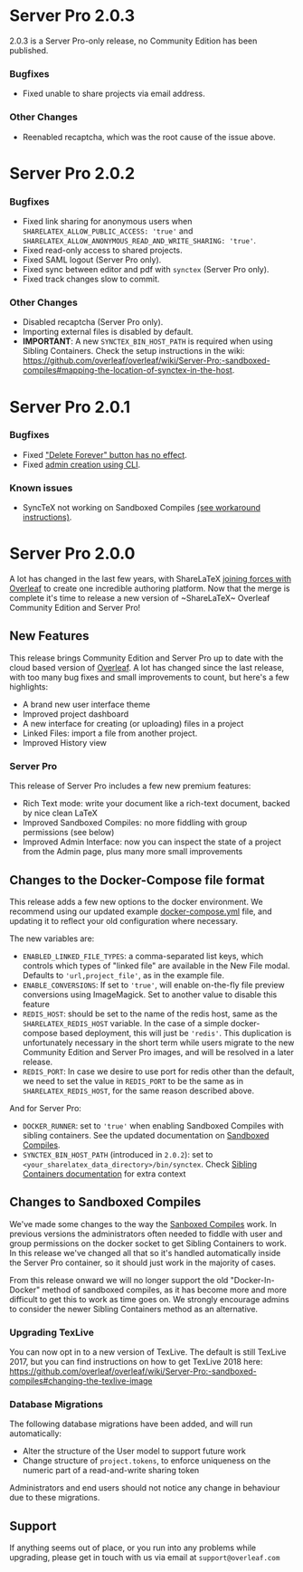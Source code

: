 # Server Pro 2.0.3

2.0.3 is a Server Pro-only release, no Community Edition has been published.

### Bugfixes
- Fixed unable to share projects via email address.

### Other Changes
- Reenabled recaptcha, which was the root cause of the issue above.

# Server Pro 2.0.2

### Bugfixes
- Fixed link sharing for anonymous users when `SHARELATEX_ALLOW_PUBLIC_ACCESS: 'true'` and `SHARELATEX_ALLOW_ANONYMOUS_READ_AND_WRITE_SHARING: 'true'`.
- Fixed read-only access to shared projects.
- Fixed SAML logout (Server Pro only).
- Fixed sync between editor and pdf with `synctex` (Server Pro only).
- Fixed track changes slow to commit.

### Other Changes
- Disabled recaptcha (Server Pro only).
- Importing external files is disabled by default.
- **IMPORTANT**: A new `SYNCTEX_BIN_HOST_PATH` is required when using Sibling Containers. Check the setup instructions in the wiki: https://github.com/overleaf/overleaf/wiki/Server-Pro:-sandboxed-compiles#mapping-the-location-of-synctex-in-the-host.

# Server Pro 2.0.1

### Bugfixes
- Fixed ["Delete Forever" button has no effect](https://github.com/overleaf/overleaf/issues/644).
- Fixed [admin creation using CLI](https://github.com/overleaf/overleaf/issues/647).

### Known issues
 - SyncTeX not working on Sandboxed Compiles [(see workaround instructions)](https://github.com/overleaf/overleaf/wiki/Fixing-SyncTeX-errors-in-Server-Pro-2.0.0-and-2.0.1).

# Server Pro 2.0.0

A lot has changed in the last few years, with ShareLaTeX [joining forces with Overleaf](https://www.overleaf.com/blog/518-exciting-news-sharelatex-is-joining-overleaf) to create one incredible authoring platform. Now that the merge is complete it's time to release a new version of ~ShareLaTeX~ Overleaf Community Edition and Server Pro!


## New Features

This release brings Community Edition and Server Pro up to date with the cloud based version of [Overleaf](https://overleaf.com). A lot has changed since the last release, with too many bug fixes and small improvements to count, but here's a few highlights:

- A brand new user interface theme
- Improved project dashboard
- A new interface for creating (or uploading) files in a project
- Linked Files: import a file from another project.
- Improved History view


### Server Pro

This release of Server Pro includes a few new premium features:

- Rich Text mode: write your document like a rich-text document, backed by nice clean LaTeX
- Improved Sandboxed Compiles: no more fiddling with group permissions (see below)
- Improved Admin Interface: now you can inspect the state of a project from the Admin page, plus many more small improvements


## Changes to the Docker-Compose file format

This release adds a few new options to the docker environment. We recommend using our updated example [docker-compose.yml](https://github.com/overleaf/overleaf/blob/master/docker-compose.yml) file, and updating it to reflect your old configuration where necessary. 

The new variables are:

- `ENABLED_LINKED_FILE_TYPES`: a comma-separated list keys, which controls which types of "linked file" are available in the New File modal. Defaults to `'url,project_file'`, as in the example file.
- `ENABLE_CONVERSIONS`: If set to `'true'`, will enable on-the-fly file preview conversions using ImageMagick. Set to another value to disable this feature
- `REDIS_HOST`: should be set to the name of the redis host, same as the `SHARELATEX_REDIS_HOST` variable. In the case of a simple docker-compose based deployment, this will just be `'redis'`. This duplication is unfortunately necessary in the short term while users migrate to the new Community Edition and Server Pro images, and will be resolved in a later release.
- `REDIS_PORT`: In case we desire to use port for redis other than the default, we need to set the value in `REDIS_PORT` to be the same as in `SHARELATEX_REDIS_HOST`, for the same reason described above.

And for Server Pro:

- `DOCKER_RUNNER`: set to `'true'` when enabling Sandboxed Compiles with sibling containers. See the updated documentation on [Sandboxed Compiles](https://github.com/overleaf/overleaf/wiki/Server-Pro:-sandboxed-compiles).
- `SYNCTEX_BIN_HOST_PATH` (introduced in `2.0.2`): set to `<your_sharelatex_data_directory>/bin/synctex`. Check [Sibling Containers documentation](https://github.com/overleaf/overleaf/wiki/Server-Pro:-sandboxed-compiles#mapping-the-location-of-synctex-in-the-host) for extra context


## Changes to Sandboxed Compiles

We've made some changes to the way the [Sanboxed Compiles](https://github.com/overleaf/overleaf/wiki/Server-Pro:-sandboxed-compiles) work. In previous versions the administrators often needed to fiddle with user and group permissions on the docker socket to get Sibling Containers to work. In this release we've changed all that so it's handled automatically inside the Server Pro container, so it should just work in the majority of cases.

From this release onward we will no longer support the old "Docker-In-Docker" method of sandboxed compiles, as it has become more and more difficult to get this to work as time goes on. We strongly encourage admins to consider the newer Sibling Containers method as an alternative.


### Upgrading TexLive

You can now opt in to a new version of TexLive. The default is still TexLive 2017, but you can find instructions on how to get TexLive 2018 here: https://github.com/overleaf/overleaf/wiki/Server-Pro:-sandboxed-compiles#changing-the-texlive-image


### Database Migrations

The following database migrations have been added, and will run automatically:

- Alter the structure of the User model to support future work
- Change structure of `project.tokens`, to enforce uniqueness on the numeric part
  of a read-and-write sharing token

Administrators and end users should not notice any change in behaviour due to these
migrations.


## Support

If anything seems out of place, or you run into any problems while upgrading, please
get in touch with us via email at `support@overleaf.com`
